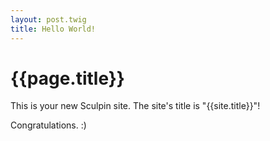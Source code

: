 ```yaml
---
layout: post.twig
title: Hello World!
---
```


# {{page.title}}

This is your new Sculpin site. The site's title is "{{site.title}}"!

Congratulations. :)
